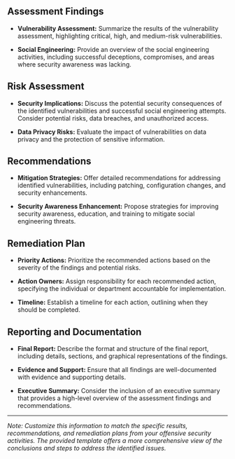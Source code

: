 

## Assessment Findings
- **Vulnerability Assessment:** Summarize the results of the vulnerability assessment, highlighting critical, high, and medium-risk vulnerabilities.

- **Social Engineering:** Provide an overview of the social engineering activities, including successful deceptions, compromises, and areas where security awareness was lacking.

## Risk Assessment
- **Security Implications:** Discuss the potential security consequences of the identified vulnerabilities and successful social engineering attempts. Consider potential risks, data breaches, and unauthorized access.

- **Data Privacy Risks:** Evaluate the impact of vulnerabilities on data privacy and the protection of sensitive information.

## Recommendations
- **Mitigation Strategies:** Offer detailed recommendations for addressing identified vulnerabilities, including patching, configuration changes, and security enhancements.

- **Security Awareness Enhancement:** Propose strategies for improving security awareness, education, and training to mitigate social engineering threats.

## Remediation Plan
- **Priority Actions:** Prioritize the recommended actions based on the severity of the findings and potential risks.

- **Action Owners:** Assign responsibility for each recommended action, specifying the individual or department accountable for implementation.

- **Timeline:** Establish a timeline for each action, outlining when they should be completed.

## Reporting and Documentation
- **Final Report:** Describe the format and structure of the final report, including details, sections, and graphical representations of the findings.

- **Evidence and Support:** Ensure that all findings are well-documented with evidence and supporting details.

- **Executive Summary:** Consider the inclusion of an executive summary that provides a high-level overview of the assessment findings and recommendations.

---

*Note: Customize this information to match the specific results, recommendations, and remediation plans from your offensive security activities. The provided template offers a more comprehensive view of the conclusions and steps to address the identified issues.*
